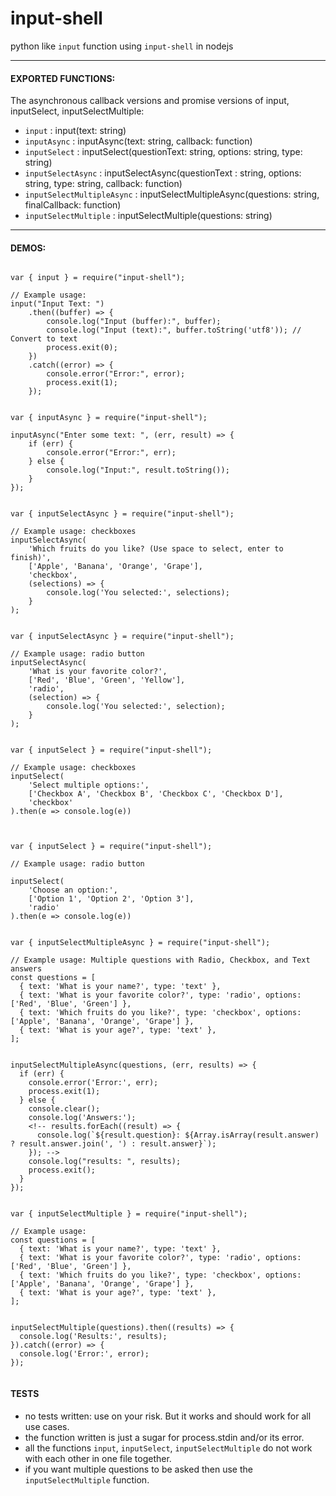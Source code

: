# input-shell
python like `input` function using `input-shell` in nodejs


---

#### EXPORTED FUNCTIONS: 

The asynchronous callback versions and promise versions of input, inputSelect, inputSelectMultiple:

- `input` : input(text: string)
- `inputAsync` : inputAsync(text: string, callback: function)
- `inputSelect` : inputSelect(questionText: string, options: string, type: string)
- `inputSelectAsync` : inputSelectAsync(questionText : string, options: string, type: string, callback: function)
- `inputSelectMultipleAsync` : inputSelectMultipleAsync(questions: string, finalCallback: function)
- `inputSelectMultiple` : inputSelectMultiple(questions: string)


---

#### DEMOS: 


```

var { input } = require("input-shell");

// Example usage:
input("Input Text: ")
    .then((buffer) => {
        console.log("Input (buffer):", buffer);
        console.log("Input (text):", buffer.toString('utf8')); // Convert to text
        process.exit(0);
    })
    .catch((error) => {
        console.error("Error:", error);
        process.exit(1);
    });

```


```

var { inputAsync } = require("input-shell");

inputAsync("Enter some text: ", (err, result) => {
    if (err) {
        console.error("Error:", err);
    } else {
        console.log("Input:", result.toString());
    }
});

```

```

var { inputSelectAsync } = require("input-shell");

// Example usage: checkboxes
inputSelectAsync(
    'Which fruits do you like? (Use space to select, enter to finish)',
    ['Apple', 'Banana', 'Orange', 'Grape'],
    'checkbox',
    (selections) => {
        console.log('You selected:', selections);
    }
);

```

```

var { inputSelectAsync } = require("input-shell");

// Example usage: radio button
inputSelectAsync(
    'What is your favorite color?',
    ['Red', 'Blue', 'Green', 'Yellow'],
    'radio',
    (selection) => {
        console.log('You selected:', selection);
    }
);

```

```

var { inputSelect } = require("input-shell");

// Example usage: checkboxes
inputSelect(
    'Select multiple options:',
    ['Checkbox A', 'Checkbox B', 'Checkbox C', 'Checkbox D'],
    'checkbox'
).then(e => console.log(e))


```

```

var { inputSelect } = require("input-shell");

// Example usage: radio button

inputSelect(
    'Choose an option:',
    ['Option 1', 'Option 2', 'Option 3'],
    'radio'
).then(e => console.log(e))

```

```

var { inputSelectMultipleAsync } = require("input-shell");

// Example usage: Multiple questions with Radio, Checkbox, and Text answers
const questions = [
  { text: 'What is your name?', type: 'text' },
  { text: 'What is your favorite color?', type: 'radio', options: ['Red', 'Blue', 'Green'] },
  { text: 'Which fruits do you like?', type: 'checkbox', options: ['Apple', 'Banana', 'Orange', 'Grape'] },
  { text: 'What is your age?', type: 'text' },
];


inputSelectMultipleAsync(questions, (err, results) => {
  if (err) {
    console.error('Error:', err);
    process.exit(1);
  } else {
    console.clear();
    console.log('Answers:');
    <!-- results.forEach((result) => {
      console.log(`${result.question}: ${Array.isArray(result.answer) ? result.answer.join(', ') : result.answer}`);
    }); -->
    console.log("results: ", results);
    process.exit();
  }
});

```

```

var { inputSelectMultiple } = require("input-shell");

// Example usage:
const questions = [
  { text: 'What is your name?', type: 'text' },
  { text: 'What is your favorite color?', type: 'radio', options: ['Red', 'Blue', 'Green'] },
  { text: 'Which fruits do you like?', type: 'checkbox', options: ['Apple', 'Banana', 'Orange', 'Grape'] },
  { text: 'What is your age?', type: 'text' },
];


inputSelectMultiple(questions).then((results) => {
  console.log('Results:', results);
}).catch((error) => {
  console.log('Error:', error);
});


```

#### TESTS

* no tests written: use on your risk. But it works and should work for all use cases. 
* the function written is just a sugar for process.stdin and/or its error.
* all the functions `input`, `inputSelect`, `inputSelectMultiple` do not work with each other in one file together. 
* if you want multiple questions to be asked then use the `inputSelectMultiple` function.


